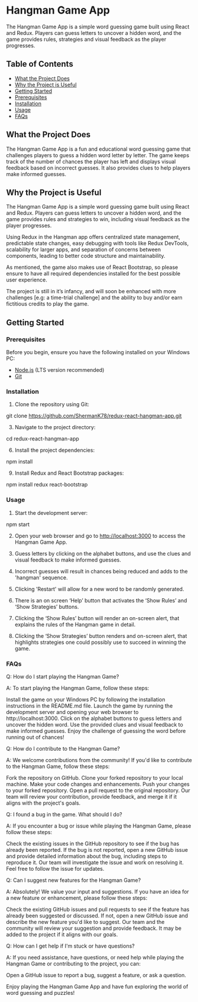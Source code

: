 # Hangman Game App

The Hangman Game App is a simple word guessing game built using React and Redux. Players can guess letters to uncover a hidden word, and the game provides rules, strategies and visual feedback as the player progresses.

## Table of Contents

- [What the Project Does](#what-the-project-does)
- [Why the Project is Useful](#why-the-project-is-useful)
- [Getting Started](#getting-started)
- [Prerequisites](#prerequisites)
- [Installation](#installation)
- [Usage](#usage)
- [FAQs](#faqs)


## What the Project Does

The Hangman Game App is a fun and educational word guessing game that challenges players to guess a hidden word letter by letter. The game keeps track of the number of chances the player has left and displays visual feedback based on incorrect guesses. It also provides clues to help players make informed guesses.

## Why the Project is Useful

The Hangman Game App is a simple word guessing game built using React and Redux. Players can guess letters to uncover a hidden word, and the game provides rules and strategies to win, including visual feedback as the player progresses.

Using Redux in the Hangman app offers centralized state management, predictable state changes, easy debugging with tools like Redux DevTools, scalability for larger apps, and separation of concerns between components, leading to better code structure and maintainability.

As mentioned, the game also makes use of React Bootstrap, so please ensure to have all required dependencies installed for the best possible user experience.

The project is still in it’s infancy, and will soon be enhanced with more challenges [e.g: a time-trial challenge] and the ability to buy and/or earn fictitious credits to play the game.

## Getting Started

### Prerequisites

Before you begin, ensure you have the following installed on your Windows PC:

- [Node.js](https://nodejs.org/) (LTS version recommended)
- [Git](https://git-scm.com/)

### Installation

1. Clone the repository using Git:

  git clone https://github.com/ShermanK78/redux-react-hangman-app.git

3. Navigate to the project directory:
  
  cd redux-react-hangman-app

6. Install the project dependencies:

  npm install

9. Install Redux and React Bootstrap packages:

  npm install redux react-bootstrap

### Usage

1. Start the development server:
   
  npm start

2. Open your web browser and go to [http://localhost:3000](http://localhost:3000) to access the Hangman Game App.

3. Guess letters by clicking on the alphabet buttons, and use the clues and visual feedback to make informed guesses.

4. Incorrect guesses will result in chances being reduced and adds to the 'hangman' sequence.

5. Clicking 'Restart' will allow for a new word to be randomly generated.

6. There is an on screen ‘Help’ button that activates the ‘Show Rules’ and ‘Show Strategies’ buttons.

7. Clicking the ‘Show Rules’ button will render an on-screen alert, that explains the rules of the Hangman game in detail.

8. Clicking the ‘Show Strategies’ button renders and on-screen alert, that highlights strategies one could possibly use to succeed in winning the game.

### FAQs

Q: How do I start playing the Hangman Game?

A: To start playing the Hangman Game, follow these steps:

Install the game on your Windows PC by following the installation instructions in the README.md file.
Launch the game by running the development server and opening your web browser to http://localhost:3000.
Click on the alphabet buttons to guess letters and uncover the hidden word.
Use the provided clues and visual feedback to make informed guesses.
Enjoy the challenge of guessing the word before running out of chances!

Q: How do I contribute to the Hangman Game?

A: We welcome contributions from the community! If you'd like to contribute to the Hangman Game, follow these steps:

Fork the repository on GitHub.
Clone your forked repository to your local machine.
Make your code changes and enhancements.
Push your changes to your forked repository.
Open a pull request to the original repository.
Our team will review your contribution, provide feedback, and merge it if it aligns with the project's goals.

Q: I found a bug in the game. What should I do?

A: If you encounter a bug or issue while playing the Hangman Game, please follow these steps:

Check the existing issues in the GitHub repository to see if the bug has already been reported.
If the bug is not reported, open a new GitHub issue and provide detailed information about the bug, including steps to reproduce it.
Our team will investigate the issue and work on resolving it. Feel free to follow the issue for updates.

Q: Can I suggest new features for the Hangman Game?

A: Absolutely! We value your input and suggestions. If you have an idea for a new feature or enhancement, please follow these steps:

Check the existing GitHub issues and pull requests to see if the feature has already been suggested or discussed.
If not, open a new GitHub issue and describe the new feature you'd like to suggest.
Our team and the community will review your suggestion and provide feedback. It may be added to the project if it aligns with our goals.

Q: How can I get help if I'm stuck or have questions?

A: If you need assistance, have questions, or need help while playing the Hangman Game or contributing to the project, you can:

Open a GitHub issue to report a bug, suggest a feature, or ask a question.

Enjoy playing the Hangman Game App and have fun exploring the world of word guessing and puzzles!
